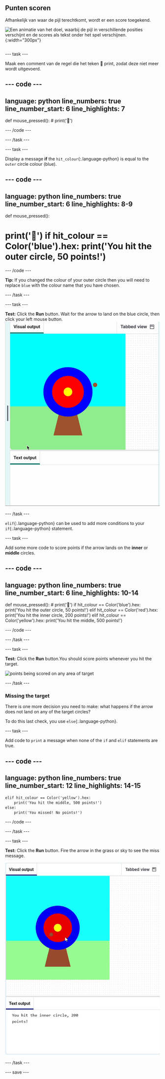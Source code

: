 ## Punten scoren

<div style="display: flex; flex-wrap: wrap">
<div style="flex-basis: 200px; flex-grow: 1; margin-right: 15px;">
Afhankelijk van waar de pijl terechtkomt, wordt er een score toegekend.
</div>
<div>

![Een animatie van het doel, waarbij de pijl in verschillende posities verschijnt en de scores als tekst onder het spel verschijnen.](images/points-scored.gif){:width="300px"}

</div>
</div>

--- task ---

Maak een comment van de regel die het teken 🎯 print, zodat deze niet meer wordt uitgevoerd.

--- code ---
---
language: python line_numbers: true line_number_start: 6
line_highlights: 7
---
def mouse_pressed(): # print('🎯')

--- /code ---

--- /task ---

--- task ---

Display a message **if** the `hit_colour`{:.language-python} is equal to the `outer` circle colour (blue).

--- code ---
---
language: python line_numbers: true line_number_start: 6
line_highlights: 8-9
---
def mouse_pressed():    
# print('🎯') if hit_colour == Color('blue').hex: print('You hit the outer circle, 50 points!')

--- /code ---

**Tip:** If you changed the colour of your outer circle then you will need to replace `blue` with the colour name that you have chosen.

--- /task ---

--- task ---

**Test:** Click the **Run** button. Wait for the arrow to land on the blue circle, then click your left mouse button. ![points scored when blue circle clicked](images/blue_circle_points.gif)

--- /task ---

`elif`{:.language-python} can be used to add more conditions to your `if`{:.language-python} statement.

--- task ---

Add some more code to score points if the arrow lands on the **inner** or **middle** circles.

--- code ---
---
language: python line_numbers: true line_number_start: 6
line_highlights: 10-14
---

def mouse_pressed(): # print('🎯') if hit_colour == Color('blue').hex: print('You hit the outer circle, 50 points!') elif hit_colour == Color('red').hex: print('You hit the inner circle, 200 points!') elif hit_colour == Color('yellow').hex: print('You hit the middle, 500 points!')

--- /code ---

--- /task ---

--- task ---

**Test:** Click the **Run** button.You should score points whenever you hit the target.

![points being scored on any area of target](images/yellow-points.png)

--- /task ---

### Missing the target

There is one more decision you need to make: what happens if the arrow does not land on any of the target circles?

To do this last check, you use `else`{:.language-python}.

--- task ---

Add code to `print` a message when none of the `if` and `elif` statements are true.

--- code ---
---
language: python line_numbers: true line_number_start: 12
line_highlights: 14-15
---

    elif hit_colour == Color('yellow').hex:
        print('You hit the middle, 500 points!')
    else:   
        print('You missed! No points!')

--- /code ---

--- /task ---

--- task ---

**Test:** Click the **Run** button. Fire the arrow in the grass or sky to see the miss message.

![no points printed when outside target](images/missed_no_points.gif)

--- /task ---

--- save ---
